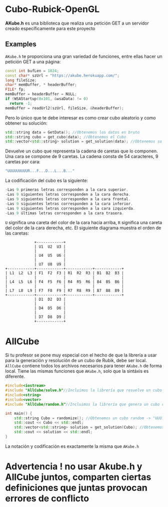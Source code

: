 # Cubo-Rubick-OpenGL

**AKube.h** es una biblioteca que realiza una petición GET a un servidor creado específicamente para este proyecto

## Examples
`AKube.h` te proporciona una gran variedad de funciones, entre ellas hacer un petición GET a una página:
```c++
const int bufLen = 1024;
const char* szUrl = "https://akube.herokuapp.com/";
long fileSize;
char* memBuffer, * headerBuffer;
FILE* fp;
memBuffer = headerBuffer = NULL;
if (WSAStartup(0x101, &wsaData) != 0)
  return -1;
memBuffer = readUrl2(szUrl, fileSize, &headerBuffer);
```
Pero lo único que te debe interesar es como crear cubo aleatorio y como obtener su solución:
```c++
std::string data = GetData(); //Obtenemos los datos en bruto
std::string cubo = get_cubo(data); //Obtenemos el Cubo
std::vector<std::string> solution = get_solution(data); //Obtenemos su solución
```
Devuelve un cubo que representa la cadena de caretas que lo componen. Una cara se compone de 9 caretas.
La cadena consta de 54 caracteres, 9 caretas por cara:

```javascript
"UUUUUUUUUR...F...D...L...B..."
```
La codificación del cubo es la siguiente:
```javascript
-Las 9 primeras letras corresponden a la cara superior.
-Las 9 siguientes letras corresponden a la cara derecha.
-Las 9 siguientes letras corresponden a la cara frontal.
-Las 9 siguientes letras corresponden a la cara inferior.
-Las 9 siguientes letras corresponden a la cara izquierda.
-Las 9 últimas letras corresponden a la cara trasera.
```
`U` significa una careta del color de la cara hacia arriba, `R` significa una careta del color de la cara derecha, etc.
El siguiente diagrama muestra el orden de las caretas:

```
             +------------+
             | U1  U2  U3 |
             |            |
             | U4  U5  U6 |
             |            |
             | U7  U8  U9 |
+------------+------------+------------+------------+
| L1  L2  L3 | F1  F2  F3 | R1  R2  R3 | B1  B2  B3 |
|            |            |            |            |
| L4  L5  L6 | F4  F5  F6 | R4  R5  R6 | B4  B5  B6 |
|            |            |            |            |
| L7  L8  L9 | F7  F8  F9 | R7  R8  R9 | B7  B8  B9 |
+------------+------------+------------+------------+
             | D1  D2  D3 |
             |            |
             | D4  D5  D6 |
             |            |
             | D7  D8  D9 |
             +------------+
```

# AllCube
Si tu profesor se pone muy especial con el hecho de que la librería a usar para la generación y resolución de un cubo de Rubik, debe ser local. `AllCube` contiene todos los archivos necesarios para tener `AKube.h` de forma local. Tiene las mismas funciones que `AKube.h`, solo que la sintáxis es diferente.
```c++
#include<iostream>
#include "AllCube/solve.h"//Incluimos la librería que resuelve un cubo
#include<string>
#include<vector>
#include "AllCube/random.h"//Incluimos la librería que genera un cubo random

int main() {
	std::string Cubo = randomize(); //Obtenemos un cubo random -> "UUU...R...F..D..L..B.."
	std::cout << Cubo << std::endl; 
	std::vector<std::string> solution = get_solution(Cubo); //Obtenemos la solución de un cubo dado -> ["F","R2",..,"B'"]
	std::cout << solution << std::endl;
}
```
La notación y codificación es exactamente la misma que `AKube.h`
# Advertencia ! no usar Akube.h y AllCube juntos, comparten ciertas definiciones que juntas provocan errores de conflicto
